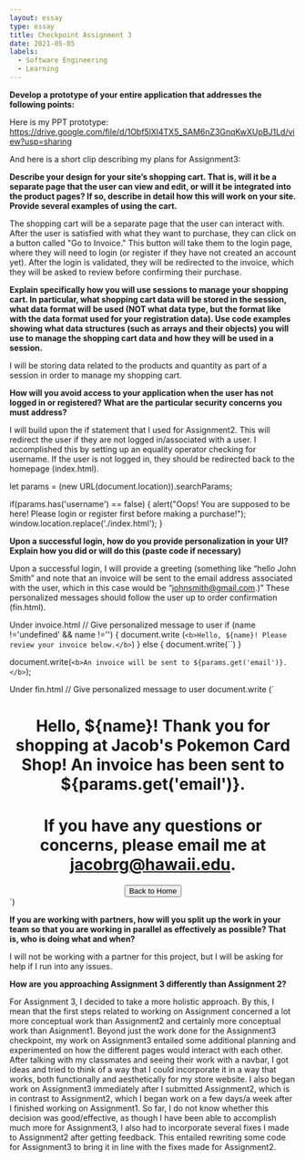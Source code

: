```yaml
---
layout: essay
type: essay
title: Checkpoint Assignment 3
date: 2021-05-05
labels:
  - Software Engineering
  - Learning
---
```


**Develop a prototype of your entire application that addresses the following points:**

Here is my PPT prototype: https://drive.google.com/file/d/1Obf5lXl4TX5_SAM6nZ3GnqKwXUpBJ1Ld/view?usp=sharing

And here is a short clip describing my plans for Assignment3:

**Describe your design for your site’s shopping cart. That is, will it be a separate page that the user can view and edit, or will it be integrated into the product pages? If so, describe in detail how this will work on your site. Provide several examples of using the cart.**

The shopping cart will be a separate page that the user can interact with. After the user is satisfied with what they want to purchase, they can click on a button called "Go to Invoice." This button will take them to the login page, where they will need to login (or register if they have not created an account yet). After the login is validated, they will be redirected to the invoice, which they will be asked to review before confirming their purchase.

**Explain specifically how you will use sessions to manage your shopping cart. In particular, what shopping cart data will be stored in the session, what data format will be used (NOT what data type, but the format like with the data format used for your registration data). Use code examples showing what data structures (such as arrays and their objects) you will use to manage the shopping cart data and how they will be used in a session.**

I will be storing data related to the products and quantity as part of a session in order to manage my shopping cart.



**How will you avoid access to your application when the user has not logged in or registered? What are the particular security concerns you must address?**

I will build upon the if statement that I used for Assignment2. This will redirect the user if they are not logged in/associated with a user. I accomplished this by setting up an equality operator checking for username. If the user is not logged in, they should be redirected back to the homepage (index.html).

let params = (new URL(document.location)).searchParams;

if(params.has('username') == false) {
    alert("Oops! You are supposed to be here! Please login or register first before making a purchase!");
    window.location.replace('./index.html');
}

**Upon a successful login, how do you provide personalization in your UI? Explain how you did or will do this (paste code if necessary)**

Upon a successful login, I will provide a greeting (something like “hello John Smith” and note that an invoice will be sent to the email address associated with the user, which in this case would be “johnsmith@gmail.com.)” These personalized messages should follow the user up to order confirmation (fin.html).

Under invoice.html
// Give personalized message to user
  if (name !='undefined' && name !='') {
      document.write (`<b>Hello, ${name}! Please review your invoice below.</b>`)
  }
  else {
      document.write(``)
  }

  document.write(`<b>An invoice will be sent to ${params.get('email')}.</b>`);

Under fin.html
// Give personalized message to user
  document.write (`
  <center>
  <p><h1><b>Hello, ${name}! Thank you for shopping at Jacob's Pokemon Card Shop! An invoice has been sent to ${params.get('email')}.</b></h1></p>
  <p><h1><b>If you have any questions or concerns, please email me at <a href = "mailto: jacobrg@hawaii.edu">jacobrg@hawaii.edu</a>.</b></h1></p>
  <input type="button" class="button" value="Back to Home" onclick="window.location.href = 'index.html';">
  </center>
  `)

**If you are working with partners, how will you split up the work in your team so that you are working in parallel as effectively as possible? That is, who is doing what and when?**

I will not be working with a partner for this project, but I will be asking for help if I run into any issues.

**How are you approaching Assignment 3 differently than Assignment 2?**

For Assignment 3, I decided to take a more holistic approach. By this, I mean that the first steps related to working on Assignment concerned a lot more conceptual work than Assignment2 and certainly more conceptual work than Asignment1. Beyond just the work done for the Assignment3 checkpoint, my work on Assignment3 entailed some additional planning and experimented on how the different pages would interact with each other. After talking with my classmates and seeing their work with a navbar, I got ideas and tried to think of a way that I could incorporate it in a way that works, both functionally and aesthetically for my store website. I also began work on Assignment3 immediately after I submitted Assignment2, which is in contrast to Assignment2, which I began work on a few days/a week after I finished working on Assignment1. So far, I do not know whether this decision was good/effective, as though I have been able to accomplish much more for Assignment3, I also had to incorporate several fixes I made to Assignment2 after getting feedback. This entailed rewriting some code for Assignment3 to bring it in line with the fixes made for Assignment2.
